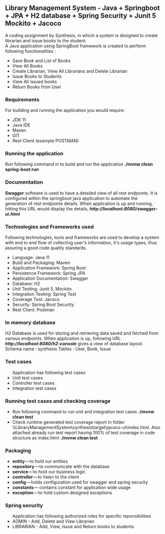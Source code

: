 <h2>Library Management System - Java + Springboot + JPA + H2 database + Spring Security + Junit 5 Mockito + Jacoco</h2>

A coding assignment by Synthesis, in which a system	 is designed to	create librarian and issue books to the student.
<br>A Java application using SpringBoot framework is created to perform following functionalities :
<ul>
<li>Save Book and List of Books</li>
<li>View All Books</li>
<li>Create Librarian, View All Librarians and Delete Librarian</li>
<li>Issue Books to Students</li>
<li>View All issued books</li>
<li>Return Books from User</li>
</ul>

<h3>Requirements</h3>
For building and running the application you would require:<br>

<ul>
<li>JDK 11</li>
<li>Java IDE</li>
<li>Maven</li>
<li>GIT</li>
<li>Rest Client (example POSTMAN)</li>
</ul>

<h3>Running the application</h3>
Run following command in to build and run the application <b> ./mvnw clean spring-boot:run</b>

<h3>Documentation</h3>
<b>Swagger</b> software is used to have a detailed view of all rest endpoints. It is configured within the springboot java application to automate the generation of rest endpoints details.
When application is up and running, hitting this URL would display the details, <b><i>http://localhost:8080/swagger-ui.html</b></i>



<h3>Technologies and Frameworks used</h3>
Following technologies, tools and frameworks are used to develop a system with end to end flow of collecting user's information, it's usage types, thus assuring a good code quality standards.<br>
<ul>
<li>Language: Java 11</li>
<li>Build and Packaging: Maven</li>
<li>Application Framework: Spring Boot</li>
<li>Persistence Framework: Spring JPA </li>
<li>Application Documentation: Swagger</li>
<li>Database: H2</li>
<li>Unit Testing: Junit 5, Mockito</li>
<li>Integration Testing: Spring Test</li>
<li>Coverage Tool: Jacoco</li>
<li>Security: Spring Boot Security</li>
<li>Rest Client: Postman</li>
</ul>

<h3>In memory database</h3>
H2 Database is used for storing and retrieving data saved and fetched from various endpoints.
When application is up, following URL <b><i>http://localhost:8080/h2-console</i></b> gives a view of database layout.<br>
Schema name : synthesis
Tables : User, Book, Issue


<h3>Test cases</h3>
<ul>
Application has following test cases
<li>Unit test cases</li>
<li>Controller test cases</li>
<li>Integration test cases</li>
</ul>

<h3>Running test cases and checking coverage</h3>
<ul>
<li>Run following command to run unit and integration test cases <b> ./mvnw clean test</b></li>
<li>Check runtime generated test coverage report in folder \\LibraryManagementSystem\synthesis\target\jacoco-ut\index.html. Also attached already run test report having 100% of test coverage in code structure as index.html <b> ./mvnw clean test</b></li>
</ul>

<h3>Packaging</h3>
<ul>
<li><b>entity</b> — to hold our entities</li>
<li><b>repository</b> — to communicate with the database</li>
<li><b>service</b> — to hold our business logic</li>
<li><b>controller</b> — to listen to the client</li>
<li><b>config</b> — holds configuration used for swagger and spring security</li>
<li><b>constants</b> — contains constant for application wide usage</li>
<li><b>exception</b> — to hold custom designed exceptions</li>
</ul>

<h3>Spring security</h3>
<ul>
Application has following authorized roles for specific reponsibilities
<li>ADMIN - Add, Delete and View Librarian</li>
<li>LIBRARIAN - Add, View, Issue and Return books to students</li>
</ul>

